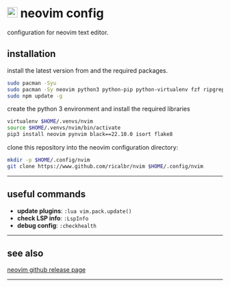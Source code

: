 # <img src="https://upload.wikimedia.org/wikipedia/commons/3/3a/Neovim-mark.svg" alt="nvim" width="24"/> neovim config
configuration for neovim text editor.

## installation
install the latest version from and the required packages.
   ```bash
   sudo pacman -Syu
   sudo pacman -Sy neovim python3 python-pip python-virtualenv fzf ripgrep bat inotify nodejs npm
   sudo npm update -g
   ```

create the python 3 environment and install the required libraries
   ```bash
   virtualenv $HOME/.venvs/nvim
   source $HOME/.venvs/nvim/bin/activate
   pip3 install neovim pynvim black==22.10.0 isort flake8 
   ```
clone this repository into the neovim configuration directory:
```bash
mkdir -p $HOME/.config/nvim
git clone https://www.github.com/ricalbr/nvim $HOME/.config/nvim
```

---

## useful commands
- **update plugins**: `:lua vim.pack.update()`
- **check LSP info**: `:LspInfo`
- **debug config**: `:checkhealth`
---

## see also
[neovim github release page](https://github.com/neovim/neovim/releases) 

---
